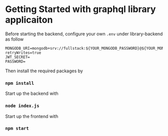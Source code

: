 # Getting Started with graphql library applicaiton 

Before starting the backend, configure your own `.env` under library-backend as follow
```
MONGODB_URI=mongodb+srv://fullstack:${YOUR_MONGODB_PASSWORD}@${YOUR_MONGODB_URL}.mongodb.net/library?retryWrites=true
JWT_SECRET=
PASSWORD=
```

Then install the required packages by

### `npm install`

Start up the backend with 

### `node index.js`

Start up the frontend with 

### `npm start`
